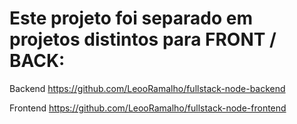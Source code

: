 # Este projeto foi separado em projetos distintos para FRONT / BACK:

  Backend
  https://github.com/LeooRamalho/fullstack-node-backend

  Frontend
  https://github.com/LeooRamalho/fullstack-node-frontend

